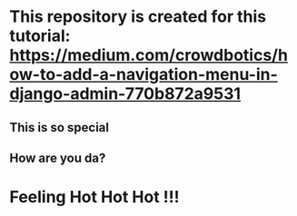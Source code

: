 # This repository is created for this tutorial: https://medium.com/crowdbotics/how-to-add-a-navigation-menu-in-django-admin-770b872a9531
## This is so special
## How are you da?
# Feeling Hot Hot Hot !!!
